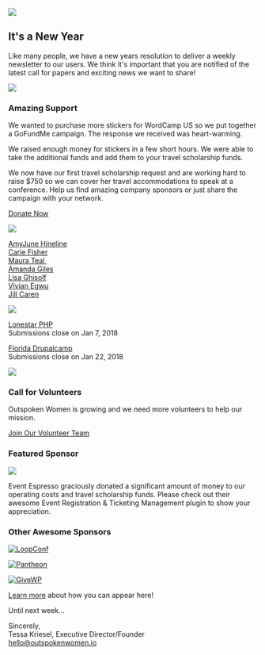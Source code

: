 ![](https://gallery.mailchimp.com/c8c866f345a8d4a8e760827d1/images/4fb6a751-9994-44d0-ad49-42c6f7c8047f.png)

## It's a New Year

Like many people, we have a new years resolution to deliver a weekly newsletter to our users. We think it's important that you are notified of the latest call for papers and exciting news we want to share!

![](https://gallery.mailchimp.com/c8c866f345a8d4a8e760827d1/images/c64e858f-a266-483a-93e8-3b332a7a1535.png)

### Amazing Support

We wanted to purchase more stickers for WordCamp US so we put together a GoFundMe campaign. The response we received was heart-warming. 

We raised enough money for stickers in a few short hours. We were able to take the additional funds and add them to your travel scholarship funds. 

We now have our first travel scholarship request and are working hard to raise $750 so we can cover her travel accommodations to speak at a conference. Help us find amazing company sponsors or just share the campaign with your network.

[Donate Now](https://www.gofundme.com/support-women-speakers-in-tech "Donate Now")

![](https://gallery.mailchimp.com/c8c866f345a8d4a8e760827d1/images/6a9e3809-d8aa-4936-a685-101e46409a0f.jpg)

[AmyJune Hineline](https://outspokenwomen.io/?speakers=amyjune-hineline)   
[Carie Fisher](https://outspokenwomen.io/?speakers=carie-fisher)  
[Maura Teal ](https://outspokenwomen.io/?speakers=maura-teal)  
[Amanda Giles](https://outspokenwomen.io/?speakers=amanda-giles)  
[Lisa Ghisolf](https://outspokenwomen.io/?speakers=lisa-ghisolf )  
[Vivian Egwu](https://outspokenwomen.io/?speakers=vivian-egwu)  
[Jill Caren](https://outspokenwomen.io/?speakers=jill-caren)

![](https://gallery.mailchimp.com/c8c866f345a8d4a8e760827d1/images/ecee4db7-0cef-4d5c-b7e6-b425dca8aa99.jpg)

[Lonestar PHP](https://outspokenwomen.io/?events=longhorn-php-conference)  
Submissions close on Jan 7, 2018  

[Florida Drupalcamp](https://outspokenwomen.io/?events=florida-drupalcamp)  
Submissions close on Jan 22, 2018

![](https://gallery.mailchimp.com/c8c866f345a8d4a8e760827d1/images/b841e1ae-56d9-488f-a085-5692e7441c4f.jpg)

### Call for Volunteers

Outspoken Women is growing and we need more volunteers to help our mission.  

[Join Our Volunteer Team](https://outspokenwomen.io/?news=we-need-volunteers)

### Featured Sponsor
[![](https://gallery.mailchimp.com/c8c866f345a8d4a8e760827d1/images/b3268a59-904c-4c85-9571-81618d2ee91d.jpg)](https://eventespresso.com/)  

Event Espresso graciously donated a significant amount of money to our operating costs and travel scholarship funds. Please check out their awesome Event Registration & Ticketing Management plugin to show your appreciation.

### Other Awesome Sponsors

[![LoopConf](https://gallery.mailchimp.com/c8c866f345a8d4a8e760827d1/images/390a18e7-1a5a-4cfb-ab30-12213187d285.jpg)](https://loopconf.com/)  

[![Pantheon](https://gallery.mailchimp.com/c8c866f345a8d4a8e760827d1/images/e842db7a-b8e5-44ad-b923-8e823bac65bf.png)](https://pantheon.io)    

[![GiveWP](https://gallery.mailchimp.com/c8c866f345a8d4a8e760827d1/images/b13be2c3-b233-4f7e-a6ae-096fa2b7826a.jpg)](https://givewp.com/)

[Learn more](http://outspokenwomen.io/contribute/sponsors/) about how you can appear here!

Until next week...  

Sincerely,   
Tessa Kriesel, Executive Director/Founder  
hello@outspokenwomen.io




